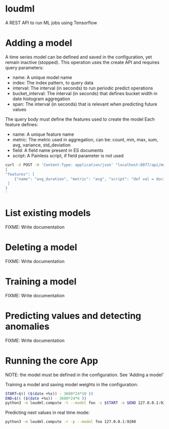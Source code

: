 # loudml

A REST API to run ML jobs using Tensorflow

# Adding a model

A time series model can be defined and saved in the configuration,
yet remain inactive (stopped).
This operation uses the create API and requires query parameters:
 * name: A unique model name
 * index: The index pattern, to query data
 * interval: The interval (in seconds) to run periodic predict operations
 * bucket_interval: The interval (in seconds) that defines bucket width in date histogram aggregation
 * span: The interval (in seconds) that is relevant when predicting future values

The query body must define the features used to create the model
Each feature defines:
 - name: A unique feature name
 - metric: The metric used in aggregation, can be: count, min, max, sum, avg, variance, std_deviation
 - field: A field name present in ES documents
 - script: A Painless script, if field parameter is not used

```bash
curl -X POST -H 'Content-Type: application/json' "localhost:8077/api/model/create?name=foo&index=voip-*&interval=60&span=3600&bucket_interval=1200" -d '
{
"features": [
    {"name": "avg_duration", "metric": "avg", "script": "def val = doc['"'"'end_date'"'"'].value; if(val != 0) return (val - doc['"'"'@timestamp'"'"'].value)"}
 ]
}
'
```

# List existing models

FIXME: Write documentation

# Deleting a model

FIXME: Write documentation

# Training a model

FIXME: Write documentation

# Predicting values and detecting anomalies

FIXME: Write documentation

# Running the core App

NOTE: the model must be defined in the configuration. See 'Adding a model'

Training a model and saving model weights in the configuration:

```bash
START=$(( ($(date +%s)) - 3600*24*10 )) 
END=$(( ($(date +%s)) - 3600*24*6 )) 
python3 -m loudml.compute -t --model foo -s $START -e $END 127.0.0.1:9200 
```

Predicting next values in real time mode:

```bash
python3 -m loudml.compute -r -p --model foo 127.0.0.1:9200 
```


